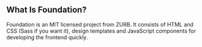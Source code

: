 ##  What Is Foundation?

Foundation is an MIT licensed project from ZURB. It consists of HTML and CSS (Sass if you want it), design templates and JavaScript components for developing the frontend quickly.
